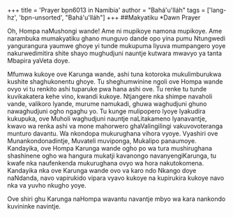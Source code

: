 +++
title = 'Prayer bpn6013 in Namibia'
author = "Bahá'u'lláh"
tags = ['lang-hz', 'bpn-unsorted', "Bahá'u'lláh"]
+++
##Makyatiku
*Dawn Prayer

Oh, Hompa naMushongi wande! Ame ni mupikoye namona mupikoye. Ame narambuka mumakyatiku ghano munguvo dande opo yina pumu Ntungwedi yangurangura yaumwe ghoye yi tunde mukupuma liyuva mumpangero yoye nakurwedimitira shite shayo mughudjuni nauntje kutwara mwavyo ya tanta Mbapira yaVeta doye.

Mfumwa kukoye ove Karunga wande, ashi tuna kotoroka mukulimburukwa kushite shaghukonentu ghoye. Tu sheghumwinine ngoli ove Hompa wande ovyo vi tu renkito ashi tuparuke pwa hana ashi ove. Tu renke tu tunde kuvikakatera kehe vino, kwandi kukoye. Ntjangere nka shimpe navaholi vande, valikoro lyande, murume namukadi, ghuwa waghudjuni ghuno nawaghudjuni ogho ngaghu yo. Tu kunge mulipopero lyoye lyakudira kukupuka, ove Muholi waghudjuni nauntje naLitakameno lyanavantje, kwavo wa renka ashi va mone mahorwero ghaValingilingi vakuvovoteranga munturo davantu. Wa nkondopa mukurughana vihora vyoye. Vyashiri ove Munankondonadintje, Muvateli muviponga, Mukalipo panaumoye. Kandayika, ove Hompa Karunga wande ogho po wa tura mushirughana shashinene ogho wa hangura mukatji kavanongo navanyengiKarunga, tu kwafe nka naufenkenda mukurughana ovyo wa hora nakutokomena. Kandayika nka ove Karunga wande ovo va karo ndo Nkango doye naNdanda, navo vapirukido vipara vyavo kukoye na kupirukira kukoye navo nka va yuvho nkugho yoye.

Ove shiri ghu Karunga naHompa wavantu navantje mbyo wa kara nankondo kuvininke navintje.
